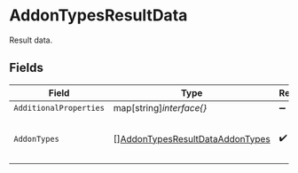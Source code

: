# AddonTypesResultData

Result data.


## Fields

| Field                                                                                     | Type                                                                                      | Required                                                                                  | Description                                                                               |
| ----------------------------------------------------------------------------------------- | ----------------------------------------------------------------------------------------- | ----------------------------------------------------------------------------------------- | ----------------------------------------------------------------------------------------- |
| `AdditionalProperties`                                                                    | map[string]*interface{}*                                                                  | :heavy_minus_sign:                                                                        | N/A                                                                                       |
| `AddonTypes`                                                                              | [][AddonTypesResultDataAddonTypes](../../models/shared/addontypesresultdataaddontypes.md) | :heavy_check_mark:                                                                        | A list of available addon types.                                                          |